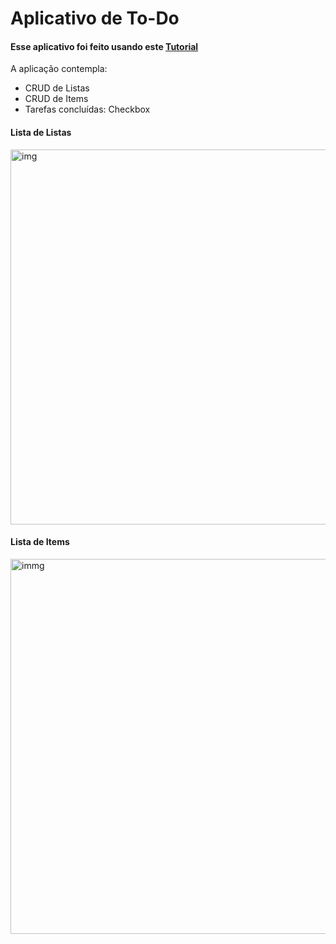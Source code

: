 # Aplicativo de To-Do 

#### Esse aplicativo foi feito usando este [Tutorial](https://deallen7.medium.com/how-to-build-a-todo-app-in-rails-e6571fcccac3)

A aplicação contempla:
- CRUD de Listas
- CRUD de Items 
- Tarefas concluídas: Checkbox
#### Lista de Listas
![]()
<img border="0" alt="img" src="https://user-images.githubusercontent.com/59002900/102153538-30b1cb80-3e56-11eb-8db0-499c071087d0.png" width="600">
#### Lista de Items 
![]()
<img border="0" alt="immg" src="https://user-images.githubusercontent.com/59002900/102153499-1a0b7480-3e56-11eb-8b23-b4df9d2025bb.png" width="600">
